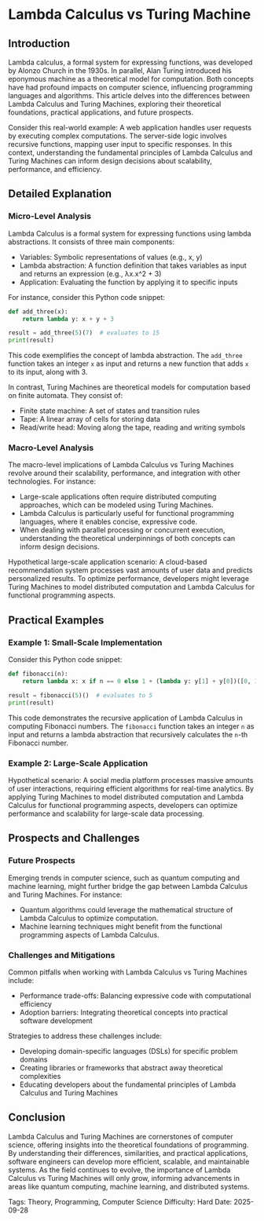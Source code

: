# Lambda Calculus vs Turing Machine
## Introduction
Lambda calculus, a formal system for expressing functions, was developed by Alonzo Church in the 1930s. In parallel, Alan Turing introduced his eponymous machine as a theoretical model for computation. Both concepts have had profound impacts on computer science, influencing programming languages and algorithms. This article delves into the differences between Lambda Calculus and Turing Machines, exploring their theoretical foundations, practical applications, and future prospects.

Consider this real-world example: A web application handles user requests by executing complex computations. The server-side logic involves recursive functions, mapping user input to specific responses. In this context, understanding the fundamental principles of Lambda Calculus and Turing Machines can inform design decisions about scalability, performance, and efficiency.

## Detailed Explanation
### Micro-Level Analysis

Lambda Calculus is a formal system for expressing functions using lambda abstractions. It consists of three main components:

* Variables: Symbolic representations of values (e.g., x, y)
* Lambda abstraction: A function definition that takes variables as input and returns an expression (e.g., λx.x^2 + 3)
* Application: Evaluating the function by applying it to specific inputs

For instance, consider this Python code snippet:
```python
def add_three(x):
    return lambda y: x + y + 3

result = add_three(5)(7)  # evaluates to 15
print(result)
```
This code exemplifies the concept of lambda abstraction. The `add_three` function takes an integer `x` as input and returns a new function that adds `x` to its input, along with 3.

In contrast, Turing Machines are theoretical models for computation based on finite automata. They consist of:

* Finite state machine: A set of states and transition rules
* Tape: A linear array of cells for storing data
* Read/write head: Moving along the tape, reading and writing symbols

### Macro-Level Analysis

The macro-level implications of Lambda Calculus vs Turing Machines revolve around their scalability, performance, and integration with other technologies. For instance:

* Large-scale applications often require distributed computing approaches, which can be modeled using Turing Machines.
* Lambda Calculus is particularly useful for functional programming languages, where it enables concise, expressive code.
* When dealing with parallel processing or concurrent execution, understanding the theoretical underpinnings of both concepts can inform design decisions.

Hypothetical large-scale application scenario: A cloud-based recommendation system processes vast amounts of user data and predicts personalized results. To optimize performance, developers might leverage Turing Machines to model distributed computation and Lambda Calculus for functional programming aspects.

## Practical Examples
### Example 1: Small-Scale Implementation

Consider this Python code snippet:
```python
def fibonacci(n):
    return lambda x: x if n == 0 else 1 + (lambda y: y[1] + y[0])([0, 1])[n-1]

result = fibonacci(5)()  # evaluates to 5
print(result)
```
This code demonstrates the recursive application of Lambda Calculus in computing Fibonacci numbers. The `fibonacci` function takes an integer `n` as input and returns a lambda abstraction that recursively calculates the `n`-th Fibonacci number.

### Example 2: Large-Scale Application

Hypothetical scenario: A social media platform processes massive amounts of user interactions, requiring efficient algorithms for real-time analytics. By applying Turing Machines to model distributed computation and Lambda Calculus for functional programming aspects, developers can optimize performance and scalability for large-scale data processing.

## Prospects and Challenges
### Future Prospects

Emerging trends in computer science, such as quantum computing and machine learning, might further bridge the gap between Lambda Calculus and Turing Machines. For instance:

* Quantum algorithms could leverage the mathematical structure of Lambda Calculus to optimize computation.
* Machine learning techniques might benefit from the functional programming aspects of Lambda Calculus.

### Challenges and Mitigations

Common pitfalls when working with Lambda Calculus vs Turing Machines include:

* Performance trade-offs: Balancing expressive code with computational efficiency
* Adoption barriers: Integrating theoretical concepts into practical software development

Strategies to address these challenges include:

* Developing domain-specific languages (DSLs) for specific problem domains
* Creating libraries or frameworks that abstract away theoretical complexities
* Educating developers about the fundamental principles of Lambda Calculus and Turing Machines

## Conclusion
Lambda Calculus and Turing Machines are cornerstones of computer science, offering insights into the theoretical foundations of programming. By understanding their differences, similarities, and practical applications, software engineers can develop more efficient, scalable, and maintainable systems. As the field continues to evolve, the importance of Lambda Calculus vs Turing Machines will only grow, informing advancements in areas like quantum computing, machine learning, and distributed systems.

Tags: Theory, Programming, Computer Science
Difficulty: Hard
Date: 2025-09-28